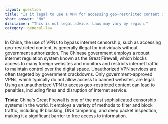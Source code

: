 ```yaml
---
layout: question
title: "Is it legal to use a VPN for accessing geo-restricted content in Beijing, China?"
short_answer: "No"
disclaimer: "This is not legal advice. Laws may vary by region."
category: general-law
---
```

In China, the use of VPNs to bypass internet censorship, such as accessing geo-restricted content, is generally illegal for individuals without government authorization. The Chinese government employs a robust internet regulation system known as the Great Firewall, which blocks access to many foreign websites and monitors and restricts internet traffic to maintain control over the digital space. Unauthorized VPN services are often targeted by government crackdowns. Only government-approved VPNs, which typically do not allow access to banned websites, are legal. Using an unauthorized VPN to access geo-restricted content can lead to penalties, including fines and disruption of internet service.

**Trivia:** China's Great Firewall is one of the most sophisticated censorship systems in the world. It employs a variety of methods to filter and block traffic, including IP blocking, DNS tampering, and deep packet inspection, making it a significant barrier to free access to information.
